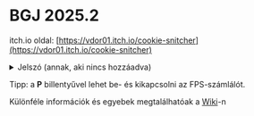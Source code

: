 # BGJ 2025.2

itch.io oldal: [https://vdor01.itch.io/cookie-snitcher](https://vdor01.itch.io/cookie-snitcher)
<details>
  <summary>Jelszó (annak, aki nincs hozzáadva)</summary>
  BGJ 2025.2
</details>

Tipp: a **P** billentyűvel lehet be- és kikapcsolni az FPS-számlálót.

Különféle információk és egyebek megtalálhatóak a [Wiki](https://github.com/Vdor01/BGJ-2025.2/wiki)-n

